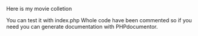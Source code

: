 Here is my movie colletion

You can test it with index.php
Whole code have been commented so if you need you can generate documentation with PHPdocumentor.

